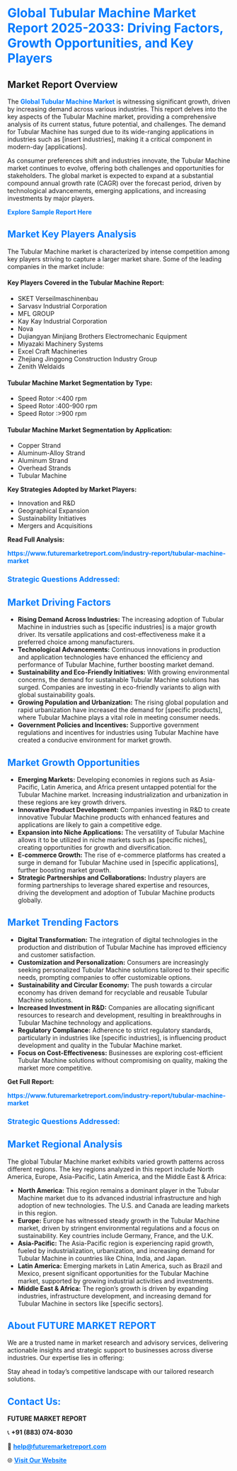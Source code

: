 <h1 style="color: #007BFF;">Global Tubular Machine Market Report 2025-2033: Driving Factors, Growth Opportunities, and Key Players</h1>

<section id="overview">
<h2>Market Report Overview</h2>
<p>The <a href="https://www.futuremarketreport.com/industry-report/tubular-machine-market" style="color: #007BFF; text-decoration: none;"><strong>Global Tubular Machine Market</strong></a> is witnessing significant growth, driven by increasing demand across various industries. This report delves into the key aspects of the Tubular Machine market, providing a comprehensive analysis of its current status, future potential, and challenges. The demand for Tubular Machine has surged due to its wide-ranging applications in industries such as [insert industries], making it a critical component in modern-day [applications].</p>
<p>As consumer preferences shift and industries innovate, the Tubular Machine market continues to evolve, offering both challenges and opportunities for stakeholders. The global market is expected to expand at a substantial compound annual growth rate (CAGR) over the forecast period, driven by technological advancements, emerging applications, and increasing investments by major players.</p>
</section>

<section id="overview">
<p><a href="https://www.futuremarketreport.com/request-sample/reportId=120895" style="color: #007BFF; text-decoration: none;"><strong>Explore Sample Report Here</strong></a></p>
</section>

<section id="key-players">
<h2 style="color: #007BFF;">Market Key Players Analysis</h2>
<p>The Tubular Machine market is characterized by intense competition among key players striving to capture a larger market share. Some of the leading companies in the market include:</p>
<h4>Key Players Covered in the Tubular Machine Report:</h4>
<ul><li>SKET Verseilmaschinenbau</li><li>Sarvasv Industrial Corporation</li><li>MFL GROUP</li><li>Kay Kay Industrial Corporation</li><li>Nova</li><li>Dujiangyan Minjiang Brothers Electromechanic Equipment</li><li>Miyazaki Machinery Systems</li><li>Excel Craft Machineries</li><li>Zhejiang Jinggong Construction Industry Group</li><li>Zenith Weldaids</li></ul>
<h4>Tubular Machine Market Segmentation by Type:</h4>
<ul><li>Speed Rotor :&lt;400 rpm</li><li>Speed Rotor :400-900 rpm</li><li>Speed Rotor :&gt;900 rpm</li></ul>

<h4>Tubular Machine Market Segmentation by Application:</h4>
<ul><li>Copper Strand</li><li>Aluminum-Alloy Strand</li><li>Aluminum Strand</li><li>Overhead Strands</li><li>Tubular Machine</li></ul>
<p><strong>Key Strategies Adopted by Market Players:</strong></p>
<ul>
<li>Innovation and R&D</li>
<li>Geographical Expansion</li>
<li>Sustainability Initiatives</li>
<li>Mergers and Acquisitions</li>
</ul>
</section>

<section>
<p><strong>Read Full Analysis: </strong></p><a href="https://www.futuremarketreport.com/industry-report/tubular-machine-market" style="color: #007BFF; text-decoration: none;"><strong>https://www.futuremarketreport.com/industry-report/tubular-machine-market</strong></a>
<h3 style="color: #007BFF;">Strategic Questions Addressed:</h3>
</section>

<section id="driving-factors">
<h2 style="color: #007BFF;">Market Driving Factors</h2>
<ul>
<li><strong>Rising Demand Across Industries:</strong> The increasing adoption of Tubular Machine in industries such as [specific industries] is a major growth driver. Its versatile applications and cost-effectiveness make it a preferred choice among manufacturers.</li>
<li><strong>Technological Advancements:</strong> Continuous innovations in production and application technologies have enhanced the efficiency and performance of Tubular Machine, further boosting market demand.</li>
<li><strong>Sustainability and Eco-Friendly Initiatives:</strong> With growing environmental concerns, the demand for sustainable Tubular Machine solutions has surged. Companies are investing in eco-friendly variants to align with global sustainability goals.</li>
<li><strong>Growing Population and Urbanization:</strong> The rising global population and rapid urbanization have increased the demand for [specific products], where Tubular Machine plays a vital role in meeting consumer needs.</li>
<li><strong>Government Policies and Incentives:</strong> Supportive government regulations and incentives for industries using Tubular Machine have created a conducive environment for market growth.</li>
</ul>
</section>

<section id="growth-opportunities">
<h2 style="color: #007BFF;">Market Growth Opportunities</h2>
<ul>
<li><strong>Emerging Markets:</strong> Developing economies in regions such as Asia-Pacific, Latin America, and Africa present untapped potential for the Tubular Machine market. Increasing industrialization and urbanization in these regions are key growth drivers.</li>
<li><strong>Innovative Product Development:</strong> Companies investing in R&D to create innovative Tubular Machine products with enhanced features and applications are likely to gain a competitive edge.</li>
<li><strong>Expansion into Niche Applications:</strong> The versatility of Tubular Machine allows it to be utilized in niche markets such as [specific niches], creating opportunities for growth and diversification.</li>
<li><strong>E-commerce Growth:</strong> The rise of e-commerce platforms has created a surge in demand for Tubular Machine used in [specific applications], further boosting market growth.</li>
<li><strong>Strategic Partnerships and Collaborations:</strong> Industry players are forming partnerships to leverage shared expertise and resources, driving the development and adoption of Tubular Machine products globally.</li>
</ul>
</section>

<section id="trending-factors">
<h2 style="color: #007BFF;">Market Trending Factors</h2>
<ul>
<li><strong>Digital Transformation:</strong> The integration of digital technologies in the production and distribution of Tubular Machine has improved efficiency and customer satisfaction.</li>
<li><strong>Customization and Personalization:</strong> Consumers are increasingly seeking personalized Tubular Machine solutions tailored to their specific needs, prompting companies to offer customizable options.</li>
<li><strong>Sustainability and Circular Economy:</strong> The push towards a circular economy has driven demand for recyclable and reusable Tubular Machine solutions.</li>
<li><strong>Increased Investment in R&D:</strong> Companies are allocating significant resources to research and development, resulting in breakthroughs in Tubular Machine technology and applications.</li>
<li><strong>Regulatory Compliance:</strong> Adherence to strict regulatory standards, particularly in industries like [specific industries], is influencing product development and quality in the Tubular Machine market.</li>
<li><strong>Focus on Cost-Effectiveness:</strong> Businesses are exploring cost-efficient Tubular Machine solutions without compromising on quality, making the market more competitive.</li>
</ul>
</section>

<section>
<p><strong>Get Full Report: </strong></p><a href="https://www.futuremarketreport.com/industry-report/tubular-machine-market" style="color: #007BFF; text-decoration: none;"><strong>https://www.futuremarketreport.com/industry-report/tubular-machine-market</strong></a>
<h3 style="color: #007BFF;">Strategic Questions Addressed:</h3>
</section>


<section id="regional-analysis">
<h2 style="color: #007BFF;">Market Regional Analysis</h2>
<p>The global Tubular Machine market exhibits varied growth patterns across different regions. The key regions analyzed in this report include North America, Europe, Asia-Pacific, Latin America, and the Middle East & Africa:</p>
<ul>
<li><strong>North America:</strong> This region remains a dominant player in the Tubular Machine market due to its advanced industrial infrastructure and high adoption of new technologies. The U.S. and Canada are leading markets in this region.</li>
<li><strong>Europe:</strong> Europe has witnessed steady growth in the Tubular Machine market, driven by stringent environmental regulations and a focus on sustainability. Key countries include Germany, France, and the U.K.</li>
<li><strong>Asia-Pacific:</strong> The Asia-Pacific region is experiencing rapid growth, fueled by industrialization, urbanization, and increasing demand for Tubular Machine in countries like China, India, and Japan.</li>
<li><strong>Latin America:</strong> Emerging markets in Latin America, such as Brazil and Mexico, present significant opportunities for the Tubular Machine market, supported by growing industrial activities and investments.</li>
<li><strong>Middle East & Africa:</strong> The region’s growth is driven by expanding industries, infrastructure development, and increasing demand for Tubular Machine in sectors like [specific sectors].</li>
</ul>
</section>

<footer>
<h2 style="color: #007BFF;">About FUTURE MARKET REPORT</h2>
<p>We are a trusted name in market research and advisory services, delivering actionable insights and strategic support to businesses across diverse industries. Our expertise lies in offering:</p>

<p>Stay ahead in today’s competitive landscape with our tailored research solutions.</p>

<h2 style="color: #007BFF;">Contact Us:</h2>
<p><strong>FUTURE MARKET REPORT</strong></p>
<p>📞 <strong>+91 (883) 074-8030</strong></p>
<p>📧 <strong><a href="mailto:help@futuremarketreport.com" style="color: #007BFF;">help@futuremarketreport.com</a></strong></p>
<p>🌐 <strong><a href="https://www.futuremarketreport.com/" style="color: #007BFF;">Visit Our Website</a></strong></p>
</footer>